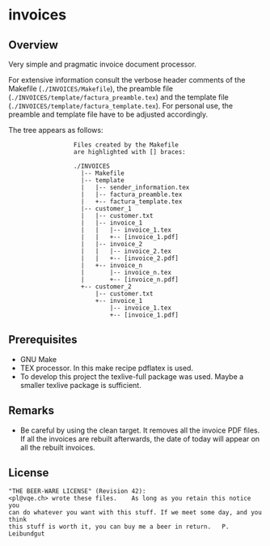 # invoices
## Overview
Very simple and pragmatic invoice document processor.

For extensive information consult the verbose header comments of the Makefile (`./INVOICES/Makefile`), the preamble file (`./INVOICES/template/factura_preamble.tex`) and the template file (`./INVOICES/template/factura_template.tex`). For personal use, the preamble and template file have to be adjusted accordingly.

The tree appears as follows:

```
                  Files created by the Makefile
                  are highlighted with [] braces:
                  
                  ./INVOICES
                    |-- Makefile
                    |-- template
                    |   |-- sender_information.tex
                    |   |-- factura_preamble.tex
                    |   +-- factura_template.tex
                    |-- customer_1
                    |   |-- customer.txt
                    |   |-- invoice_1
                    |   |   |-- invoice_1.tex
                    |   |   +-- [invoice_1.pdf]
                    |   |-- invoice_2
                    |   |   |-- invoice_2.tex
                    |   |   +-- [invoice_2.pdf]
                    |   +-- invoice_n
                    |       |-- invoice_n.tex
                    |       +-- [invoice_n.pdf]
                    +-- customer_2 
                        |-- customer.txt
                        +-- invoice_1
                            |-- invoice_1.tex
                            +-- [invoice_1.pdf]

```

## Prerequisites
* GNU Make
* TEX processor. In this make recipe pdflatex is used.
* To develop this project the texlive-full package was used. Maybe a smaller texlive package is sufficient.
 
## Remarks 
* Be careful by using the clean target. It removes all the invoice PDF files. If all the invoices are rebuilt afterwards, the date of today will appear on all the rebuilt invoices.

## License
```
"THE BEER-WARE LICENSE" (Revision 42):
<pl@vqe.ch> wrote these files.    As long as you retain this notice you
can do whatever you want with this stuff. If we meet some day, and you think
this stuff is worth it, you can buy me a beer in return.   P. Leibundgut
```
